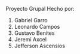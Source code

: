 Proyecto Grupal
Hecho por:
1. Gabriel Garro
2. Leonardo Campos
3. Gustavo Benites
4. Jeremi Axcel
5. Jefferson Ascensios
